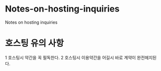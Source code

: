 # Notes-on-hosting-inquiries
Notes on hosting inquiries


# 호스팅 유의 사항 

1 호스팅시 약간을 꼭 필독한다.
2 호스팅시 이용약간을 어길시 바로 계약이 완전헤지된다.
















